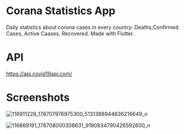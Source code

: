 # Corana Statistics App

Daily statistics about corona cases in every country: Deaths,Confirmed Cases, Active Caases, Recovered.
Made with Flutter.

# API
https://api.covid19api.com/

# Screenshots
![116911228_178707976975300_5131388944636216649_n](https://user-images.githubusercontent.com/39862947/89307395-b38d7300-d679-11ea-8ff9-24fa462d9801.jpg)

![116869191_178708000308631_9190834790426592600_n](https://user-images.githubusercontent.com/39862947/89307398-b4260980-d679-11ea-82ea-79072c352bd5.jpg)
